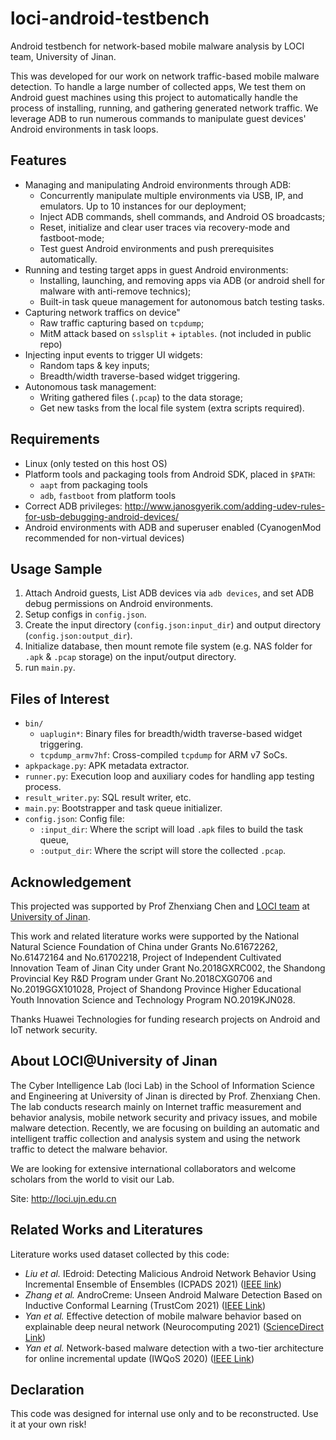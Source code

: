 # loci-android-testbench
Android testbench for network-based mobile malware analysis by LOCI team, University of Jinan.

This was developed for our work on network traffic-based mobile malware detection.
To handle a large number of collected apps, We test them on Android guest machines using this project to automatically handle the process of installing, running, and gathering generated network traffic.
We leverage ADB to run numerous commands to manipulate guest devices' Android environments in task loops.

## Features
- Managing and manipulating Android environments through ADB:
    - Concurrently manipulate multiple environments via USB, IP, and emulators. Up to 10 instances for our deployment;
    - Inject ADB commands, shell commands, and Android OS broadcasts;
    - Reset, initialize and clear user traces via recovery-mode and fastboot-mode;
    - Test guest Android environments and push prerequisites automatically.
- Running and testing target apps in guest Android environments:
    - Installing, launching, and removing apps via ADB (or android shell for malware with anti-remove technics);
    - Built-in task queue management for autonomous batch testing tasks.
- Capturing network traffics on device"
    - Raw traffic capturing based on `tcpdump`;
    - MitM attack based on `sslsplit` + `iptables`. (not included in public repo)
- Injecting input events to trigger UI widgets:
    - Random taps & key inputs;
    - Breadth/width traverse-based widget triggering.
- Autonomous task management:
    - Writing gathered files (`.pcap`) to the data storage;
    - Get new tasks from the local file system (extra scripts required).

<!-- ## Technical Overview -->

## Requirements

- Linux (only tested on this host OS)
- Platform tools and packaging tools from Android SDK, placed in `$PATH`:
    - `aapt` from packaging tools
    - `adb`, `fastboot` from platform tools
- Correct ADB privileges: http://www.janosgyerik.com/adding-udev-rules-for-usb-debugging-android-devices/
- Android environments with ADB and superuser enabled (CyanogenMod recommended for non-virtual devices)


## Usage Sample
1. Attach Android guests, List ADB devices via `adb devices`, and set ADB debug permissions on Android environments.
2. Setup configs in `config.json`.
3. Create the input directory (`config.json:input_dir`) and output directory (`config.json:output_dir`).
4. Initialize database, then mount remote file system (e.g. NAS folder for `.apk` & `.pcap` storage) on the input/output directory.
5. run `main.py`.

## Files of Interest

- `bin/`
    - `uaplugin*`: Binary files for breadth/width traverse-based widget triggering.
    - `tcpdump_armv7hf`: Cross-compiled `tcpdump` for ARM v7 SoCs.
- `apkpackage.py`: APK metadata extractor.
- `runner.py`: Execution loop and auxiliary codes for handling app testing process.
- `result_writer.py`: SQL result writer, etc.
- `main.py`: Bootstrapper and task queue initializer.
- `config.json`: Config file:
    - `:input_dir`: Where the script will load `.apk` files to build the task queue,
    - `:output_dir`: Where the script will store the collected `.pcap`.

## Acknowledgement

This projected was supported by Prof Zhenxiang Chen and [LOCI team](http://loci.ujn.edu.cn) at [University of Jinan](https://www.ujn.edu.cn).

This work and related literature works were supported by the National Natural Science Foundation of China under Grants No.61672262, No.61472164 and No.61702218, Project of Independent Cultivated Innovation Team of Jinan City under Grant No.2018GXRC002, the Shandong Provincial Key R&D Program under Grant No.2018CXG0706 and No.2019GGX101028, Project of Shandong Province Higher Educational Youth Innovation Science and Technology Program NO.2019KJN028.

Thanks Huawei Technologies for funding research projects on Android and IoT network security.

## About LOCI@University of Jinan
The Cyber Intelligence Lab (loci Lab) in the School of Information Science and Engineering at University of Jinan is directed by Prof. Zhenxiang Chen. The lab conducts research mainly on Internet traffic measurement and behavior analysis, mobile network security and privacy issues, and mobile malware detection. Recently, we are focusing on building an automatic and intelligent traffic collection and analysis system and using the network traffic to detect the malware behavior.

We are looking for extensive international collaborators and welcome scholars from the world to visit our Lab.

Site: http://loci.ujn.edu.cn

## Related Works and Literatures
Literature works used dataset collected by this code:
- *Liu et al.*
    IEdroid: Detecting Malicious Android Network Behavior Using Incremental Ensemble of Ensembles
    (ICPADS 2021)
    ([IEEE link](https://ieeexplore.ieee.org/abstract/document/9763749))
- *Zhang et al.*
    AndroCreme: Unseen Android Malware Detection Based on Inductive Conformal Learning 
    (TrustCom 2021)
    ([IEEE Link](https://ieeexplore.ieee.org/abstract/document/9724463))
- *Yan et al.*
    Effective detection of mobile malware behavior based on explainable deep neural network
    (Neurocomputing 2021)
    ([ScienceDirect Link](https://www.sciencedirect.com/science/article/pii/S092523122031657X))
- *Yan et al.*
    Network-based malware detection with a two-tier architecture for online incremental update
    (IWQoS 2020)
    ([IEEE Link](https://ieeexplore.ieee.org/abstract/document/9212829))

## Declaration
This code was designed for internal use only and to be reconstructed. Use it at your own risk!